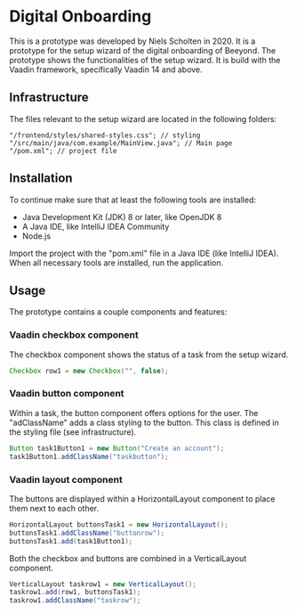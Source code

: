 # Digital Onboarding

This is a prototype was developed by Niels Scholten in 2020. It is a prototype for the setup wizard of the digital onboarding of Beeyond. The prototype shows the functionalities of the setup wizard. It is build with the Vaadin framework, specifically Vaadin 14 and above. 

## Infrastructure

The files relevant to the setup wizard are located in the following folders:

```location
"/frontend/styles/shared-styles.css"; // styling
"/src/main/java/com.example/MainView.java"; // Main page
"/pom.xml"; // project file
```

## Installation
To continue make sure that at least the following tools are installed:
- Java Development Kit (JDK) 8 or later, like OpenJDK 8
- A Java IDE, like IntelliJ IDEA Community
- Node.js

Import the project with the "pom.xml" file in a Java IDE (like IntelliJ IDEA). When all necessary tools are installed, run the application.

## Usage 
The prototype contains a couple components and features: 

### Vaadin checkbox component
The checkbox component shows the status of a task from the setup wizard.

```java
Checkbox row1 = new Checkbox("", false);
```

### Vaadin button component
Within a task, the button component offers options for the user. 
The "adClassName" adds a class styling to the button. This class is defined in the styling file (see infrastructure).

```java
Button task1Button1 = new Button("Create an account");
task1Button1.addClassName("taskbutton");
```

### Vaadin layout component
The buttons are displayed within a HorizontalLayout component to place them next to each other. 

```java
HorizontalLayout buttonsTask1 = new HorizontalLayout();
buttonsTask1.addClassName("buttonrow");
buttonsTask1.add(task1Button1);
```

Both the checkbox and buttons are combined in a VerticalLayout component. 

```java
VerticalLayout taskrow1 = new VerticalLayout();
taskrow1.add(row1, buttonsTask1);
taskrow1.addClassName("taskrow");
```